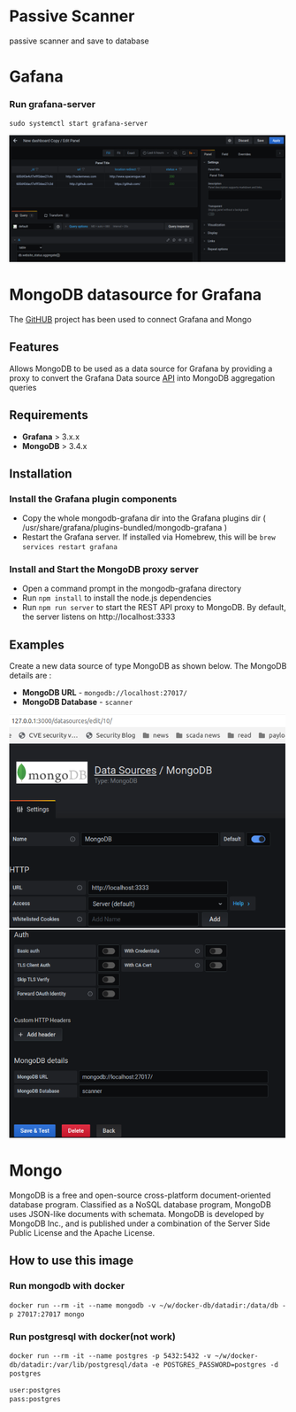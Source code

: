 # Passive Scanner
passive scanner and save to database

# Gafana
### Run grafana-server 

```
sudo systemctl start grafana-server
```

<img src="src/img/grafana.png" alt="garafana dashboard" style="width: 500px;"/>





# MongoDB datasource for Grafana
The [GitHUB](https://github.com/JamesOsgood/mongodb-grafana/) project has been used to connect Grafana and Mongo

## Features
Allows MongoDB to be used as a data source for Grafana by providing a proxy to convert the Grafana Data source [API](http://docs.grafana.org/plugins/developing/datasources/) into MongoDB aggregation queries

## Requirements

* **Grafana** > 3.x.x
* **MongoDB** > 3.4.x

## Installation

### Install the Grafana plugin components

* Copy the whole mongodb-grafana dir into the Grafana plugins dir ( /usr/share/grafana/plugins-bundled/mongodb-grafana )
* Restart the Grafana server. If installed via Homebrew, this will be `brew services restart grafana`

### Install and Start the MongoDB proxy server

* Open a command prompt in the mongodb-grafana directory
* Run `npm install` to install the node.js dependencies
* Run `npm run server` to start the REST API proxy to MongoDB. By default, the server listens on http://localhost:3333

## Examples

Create a new data source of type MongoDB as shown below. The MongoDB details are :

* **MongoDB URL** - `mongodb://localhost:27017/`
* **MongoDB Database** - `scanner`

<img src="src/img/GrafanaDatastore1.png" alt="Address Data Source" style="width: 500px;"/>

<img src="src/img/GrafanaDatastore2.png" alt="Sample Data Source" style="width: 500px;"/>







# Mongo
MongoDB is a free and open-source cross-platform document-oriented database program. Classified as a NoSQL database program, MongoDB uses JSON-like documents with schemata. MongoDB is developed by MongoDB Inc., and is published under a combination of the Server Side Public License and the Apache License.

## How to use this image


### Run mongodb with docker
```
docker run --rm -it --name mongodb -v ~/w/docker-db/datadir:/data/db -p 27017:27017 mongo
```




### Run postgresql with docker(not work)
```
docker run --rm -it --name postgres -p 5432:5432 -v ~/w/docker-db/datadir:/var/lib/postgresql/data -e POSTGRES_PASSWORD=postgres -d postgres
```

```
user:postgres
pass:postgres
```
